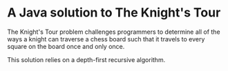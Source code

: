 # A Java solution to The Knight's Tour

The Knight's Tour problem challenges programmers to determine all of the ways a knight can traverse a chess board
such that it travels to every square on the board once and only once.

This solution relies on a depth-first recursive algorithm.
